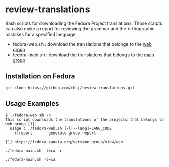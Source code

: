 # review-translations

Bash scripts for downloading the Fedora Project translations. Those scripts can also make a report for reviewing the grammar and the orthographic mistakes for a specified language.
* fedora-web.sh : download the translations that belongs to the [web group](https://fedora.zanata.org/version-group/view/web)
* fedora-main.sh : download the translations that belongs to the [main group](https://fedora.zanata.org/version-group/view/main)

Installation on Fedora
----------------------

```
git clone https://github.com/rbuj/review-translations.git
```

Usage Examples
--------------

```
$ ./fedora-web.sh -h
This script downloads the translations of the projects that belongs to web group [1].
  usage : ./fedora-web.sh [-l|--lang]=LANG_CODE
   -r|report       generate group report

[1] https://fedora.zanata.org/version-group/view/web
```


```
./fedora-main.sh -l=ca -r
```


```
./fedora-main.sh -l=ca
```

